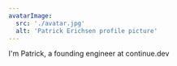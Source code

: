 ```yaml
---
avatarImage:
  src: './avatar.jpg'
  alt: 'Patrick Erichsen profile picture'
---
```


I'm Patrick, a founding engineer at continue.dev
